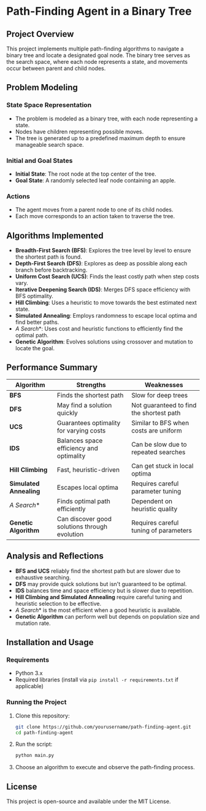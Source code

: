 # Path-Finding Agent in a Binary Tree


## Project Overview
This project implements multiple path-finding algorithms to navigate a binary tree and locate a designated goal node. The binary tree serves as the search space, where each node represents a state, and movements occur between parent and child nodes.

## Problem Modeling
### State Space Representation
- The problem is modeled as a binary tree, with each node representing a state.
- Nodes have children representing possible moves.
- The tree is generated up to a predefined maximum depth to ensure manageable search space.

### Initial and Goal States
- **Initial State**: The root node at the top center of the tree.
- **Goal State**: A randomly selected leaf node containing an apple.

### Actions
- The agent moves from a parent node to one of its child nodes.
- Each move corresponds to an action taken to traverse the tree.

## Algorithms Implemented
- **Breadth-First Search (BFS)**: Explores the tree level by level to ensure the shortest path is found.
- **Depth-First Search (DFS)**: Explores as deep as possible along each branch before backtracking.
- **Uniform Cost Search (UCS)**: Finds the least costly path when step costs vary.
- **Iterative Deepening Search (IDS)**: Merges DFS space efficiency with BFS optimality.
- **Hill Climbing**: Uses a heuristic to move towards the best estimated next state.
- **Simulated Annealing**: Employs randomness to escape local optima and find better paths.
- **A* Search**: Uses cost and heuristic functions to efficiently find the optimal path.
- **Genetic Algorithm**: Evolves solutions using crossover and mutation to locate the goal.

## Performance Summary
| Algorithm        | Strengths | Weaknesses |
|-----------------|------------|------------|
| **BFS** | Finds the shortest path | Slow for deep trees |
| **DFS** | May find a solution quickly | Not guaranteed to find the shortest path |
| **UCS** | Guarantees optimality for varying costs | Similar to BFS when costs are uniform |
| **IDS** | Balances space efficiency and optimality | Can be slow due to repeated searches |
| **Hill Climbing** | Fast, heuristic-driven | Can get stuck in local optima |
| **Simulated Annealing** | Escapes local optima | Requires careful parameter tuning |
| **A* Search** | Finds optimal path efficiently | Dependent on heuristic quality |
| **Genetic Algorithm** | Can discover good solutions through evolution | Requires careful tuning of parameters |

## Analysis and Reflections
- **BFS and UCS** reliably find the shortest path but are slower due to exhaustive searching.
- **DFS** may provide quick solutions but isn't guaranteed to be optimal.
- **IDS** balances time and space efficiency but is slower due to repetition.
- **Hill Climbing and Simulated Annealing** require careful tuning and heuristic selection to be effective.
- **A* Search** is the most efficient when a good heuristic is available.
- **Genetic Algorithm** can perform well but depends on population size and mutation rate.

## Installation and Usage
### Requirements
- Python 3.x
- Required libraries (install via `pip install -r requirements.txt` if applicable)

### Running the Project
1. Clone this repository:
   ```sh
   git clone https://github.com/yourusername/path-finding-agent.git
   cd path-finding-agent
   ```
2. Run the script:
   ```sh
   python main.py
   ```
3. Choose an algorithm to execute and observe the path-finding process.


## License
This project is open-source and available under the MIT License.

